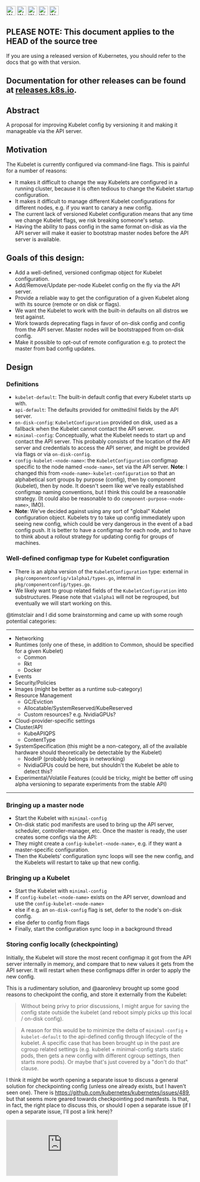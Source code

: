 <!-- BEGIN MUNGE: UNVERSIONED_WARNING -->

<!-- BEGIN STRIP_FOR_RELEASE -->

<img src="http://kubernetes.io/img/warning.png" alt="WARNING"
     width="25" height="25">
<img src="http://kubernetes.io/img/warning.png" alt="WARNING"
     width="25" height="25">
<img src="http://kubernetes.io/img/warning.png" alt="WARNING"
     width="25" height="25">
<img src="http://kubernetes.io/img/warning.png" alt="WARNING"
     width="25" height="25">
<img src="http://kubernetes.io/img/warning.png" alt="WARNING"
     width="25" height="25">

<h2>PLEASE NOTE: This document applies to the HEAD of the source tree</h2>

If you are using a released version of Kubernetes, you should
refer to the docs that go with that version.

Documentation for other releases can be found at
[releases.k8s.io](http://releases.k8s.io).
</strong>
--

<!-- END STRIP_FOR_RELEASE -->

<!-- END MUNGE: UNVERSIONED_WARNING -->

## Abstract

A proposal for improving Kubelet config by versioning it and making it manageable via the API server.

## Motivation

The Kubelet is currently configured via command-line flags. This is painful for a number of reasons:
- It makes it difficult to change the way Kubelets are configured in a running cluster, because it is often tedious to change the Kubelet startup configuration.
- It makes it difficult to manage different Kubelet configurations for different nodes, e.g. if you want to canary a new config.
- The current lack of versioned Kubelet configuration means that any time we change Kubelet flags, we risk breaking someone's setup.
- Having the ability to pass config in the same format on-disk as via the API server will make it easier to bootstrap master nodes before the API server is available.


## Goals of this design:

- Add a well-defined, versioned configmap object for Kubelet configuration.
- Add/Remove/Update per-node Kubelet config on the fly via the API server.
- Provide a reliable way to get the configuration of a given Kubelet along with its source (remote or on disk or flags).
- We want the Kubelet to work with the built-in defaults on all distros we test against.
- Work towards deprecating flags in favor of on-disk config and config from the API server. Master nodes will be bootstrapped from on-disk config.
- Make it possible to opt-out of remote configuration e.g. to protect the master from bad config updates.

## Design

### Definitions

- `kubelet-default`: The built-in default config that every Kubelet starts up with.
- `api-default`: The defaults provided for omitted/nil fields by the API server.
- `on-disk-config`: `KubeletConfiguration` provided on disk, used as a fallback when the Kubelet cannot contact the API server.
- `minimal-config`: Conceptually, what the Kubelet needs to start up and contact the API server. This probably consists of the location of the API server and credentials to access the API server, and might be provided via flags or via `on-disk-config`.
- `config-kubelet-<node-name>`: the `KubeletConfiguration` configmap specific to the node named `<node-name>`, set via the API server. **Note**: I changed this from `<node-name>-kubelet-configuration` so that an alphabetical sort groups by purpose (config), then by component (kubelet), then by node. It doesn't seem like we've really established configmap naming conventions, but I think this could be a reasonable strategy. (It could also be reasonable to do `component-purpose-<node-name>`, IMO). 
- **Note**: We've decided against using any sort of "global" Kubelet configuration object. Kubelets try to take up config immediately upon seeing new config, which could be very dangerous in the event of a bad config push. It is better to have a configmap for each node, and to have to think about a rollout strategy for updating config for groups of machines.

### Well-defined configmap type for Kubelet configuration

- There is an alpha version of the `KubeletConfiguration` type: external in `pkg/componentconfig/v1alpha1/types.go`, internal in `pkg/componentconfig/types.go`.
- We likely want to group related fields of the `KubeletConfiguration` into substructures. Please note that `v1alpha1` will not be regrouped, but eventually we will start working on this.

@timstclair and I did some brainstorming and came up with some rough potential categories:

---
- Networking
- Runtimes (only one of these, in addition to Common, should be specified for a given Kubelet)
    + Common
    + Rkt
    + Docker
- Events
- Security/Policies
- Images (might be better as a runtime sub-category)
- Resource Management
    + GC/Eviction
    + Allocatable/SystemReserved/KubeReserved
    + Custom resources? e.g. NvidiaGPUs?
- Cloud-provider-specific settings
- Cluster/API
    + KubeAPIQPS
    + ContentType
- SystemSpecification (this might be a non-category, all of the available hardware should theoretically be detectable by the Kubelet)
    + NodeIP (probably belongs in networking)
    + NvidiaGPUs could be here, but shouldn't the Kubelet be able to detect this?
- Experimental/Volatile Features (could be tricky, might be better off using alpha versioning to separate experiments from the stable API)

---

### Bringing up a master node

- Start the Kubelet with `minimal-config`
- On-disk static pod manifests are used to bring up the API server, scheduler, controller-manager, etc.
Once the master is ready, the user creates some configs via the API:
- They might create a `config-kubelet-<node-name>`, e.g. if they want a master-specific configuration.
- Then the Kubelets' configuration sync loops will see the new config, and the Kubelets will restart to take up that new config.

### Bringing up a Kubelet

- Start the Kubelet with `minimal-config`
- If `config-kubelet-<node-name>` exists on the API server, download and use the `config-kubelet-<node-name>`
- else if e.g. an `on-disk-config` flag is set, defer to the node's on-disk config.
- else defer to config from flags
- Finally, start the configuration sync loop in a background thread


### Storing config locally (checkpointing)

Initially, the Kubelet will store the most recent configmap it got from the API server internally in memory, and compare that to new values it gets from the API server. It will restart when these configmaps differ in order to apply the new config.

This is a rudimentary solution, and @aaronlevy brought up some good reasons to checkpoint the config, and store it externally from the Kubelet:
>Without being privy to prior discussions, I might argue for saving the config state outside the kubelet (and reboot simply picks up this local / on-disk config).

>A reason for this would be to minimize the delta of `minimal-config` + `kubelet-default` to the api-defined config through lifecycle of the kubelet. A specific case that has been brought up in the past are cgroup related settings (e.g. kubelet + minimal-config starts static pods, then gets a new config with different cgroup settings, then starts more pods). Or maybe that's just covered by a "don't do that" clause.

I think it might be worth opening a separate issue to discuss a general solution for checkpointing config (unless one already exists, but I haven't seen one). There is https://github.com/kubernetes/kubernetes/issues/489, but that seems more geared towards checkpointing pod manifests. Is that, in fact, the right place to discuss this, or should I open a separate issue (if I open a separate issue, I'll post a link here)?




<!-- BEGIN MUNGE: GENERATED_ANALYTICS -->
[![Analytics](https://kubernetes-site.appspot.com/UA-36037335-10/GitHub/docs/proposals/dynamic-kubelet-settings.md?pixel)]()
<!-- END MUNGE: GENERATED_ANALYTICS -->
